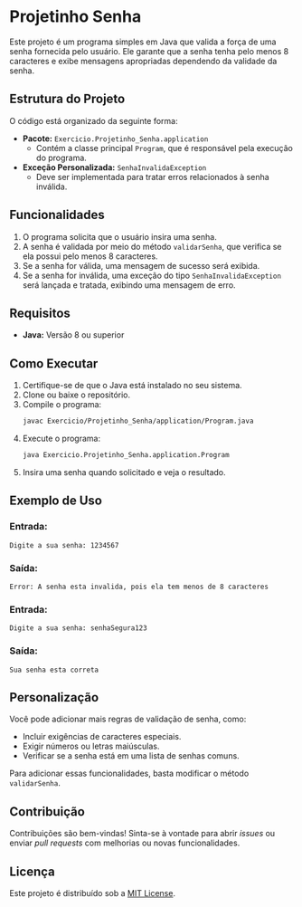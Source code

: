 # Projetinho Senha

Este projeto é um programa simples em Java que valida a força de uma senha fornecida pelo usuário. Ele garante que a senha tenha pelo menos 8 caracteres e exibe mensagens apropriadas dependendo da validade da senha.

## Estrutura do Projeto

O código está organizado da seguinte forma:

- **Pacote:** `Exercicio.Projetinho_Senha.application`
  - Contém a classe principal `Program`, que é responsável pela execução do programa.
- **Exceção Personalizada:** `SenhaInvalidaException`
  - Deve ser implementada para tratar erros relacionados à senha inválida.

## Funcionalidades

1. O programa solicita que o usuário insira uma senha.
2. A senha é validada por meio do método `validarSenha`, que verifica se ela possui pelo menos 8 caracteres.
3. Se a senha for válida, uma mensagem de sucesso será exibida.
4. Se a senha for inválida, uma exceção do tipo `SenhaInvalidaException` será lançada e tratada, exibindo uma mensagem de erro.

## Requisitos

- **Java:** Versão 8 ou superior

## Como Executar

1. Certifique-se de que o Java está instalado no seu sistema.
2. Clone ou baixe o repositório.
3. Compile o programa:
   ```bash
   javac Exercicio/Projetinho_Senha/application/Program.java
   ```
4. Execute o programa:
   ```bash
   java Exercicio.Projetinho_Senha.application.Program
   ```
5. Insira uma senha quando solicitado e veja o resultado.

## Exemplo de Uso

### Entrada:
```
Digite a sua senha: 1234567
```

### Saída:
```
Error: A senha esta invalida, pois ela tem menos de 8 caracteres
```

### Entrada:
```
Digite a sua senha: senhaSegura123
```

### Saída:
```
Sua senha esta correta
```

## Personalização

Você pode adicionar mais regras de validação de senha, como:
- Incluir exigências de caracteres especiais.
- Exigir números ou letras maiúsculas.
- Verificar se a senha está em uma lista de senhas comuns.

Para adicionar essas funcionalidades, basta modificar o método `validarSenha`.

## Contribuição

Contribuições são bem-vindas! Sinta-se à vontade para abrir *issues* ou enviar *pull requests* com melhorias ou novas funcionalidades.

## Licença

Este projeto é distribuído sob a [MIT License](LICENSE).
